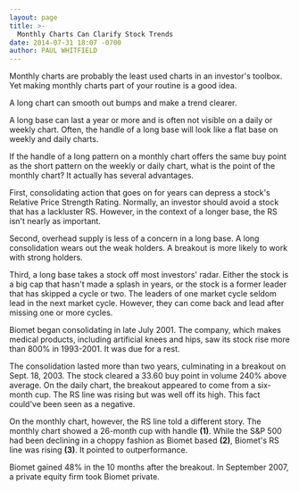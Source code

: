 ```yaml
---
layout: page
title: >-
  Monthly Charts Can Clarify Stock Trends
date: 2014-07-31 18:07 -0700
author: PAUL WHITFIELD
---
```





Monthly charts are probably the least used charts in an investor's toolbox. Yet making monthly charts part of your routine is a good idea.

  

A long chart can smooth out bumps and make a trend clearer.

  

A long base can last a year or more and is often not visible on a daily or weekly chart. Often, the handle of a long base will look like a flat base on weekly and daily charts.

  

If the handle of a long pattern on a monthly chart offers the same buy point as the short pattern on the weekly or daily chart, what is the point of the monthly chart? It actually has several advantages.

  

First, consolidating action that goes on for years can depress a stock's Relative Price Strength Rating. Normally, an investor should avoid a stock that has a lackluster RS. However, in the context of a longer base, the RS isn't nearly as important.

  

Second, overhead supply is less of a concern in a long base. A long consolidation wears out the weak holders. A breakout is more likely to work with strong holders.

  

Third, a long base takes a stock off most investors' radar. Either the stock is a big cap that hasn't made a splash in years, or the stock is a former leader that has skipped a cycle or two. The leaders of one market cycle seldom lead in the next market cycle. However, they can come back and lead after missing one or more cycles.

  

Biomet began consolidating in late July 2001. The company, which makes medical products, including artificial knees and hips, saw its stock rise more than 800% in 1993-2001. It was due for a rest.

  

The consolidation lasted more than two years, culminating in a breakout on Sept. 18, 2003. The stock cleared a 33.60 buy point in volume 240% above average. On the daily chart, the breakout appeared to come from a six-month cup. The RS line was rising but was well off its high. This fact could've been seen as a negative.

  

On the monthly chart, however, the RS line told a different story. The monthly chart showed a 26-month cup with handle **(1)**. While the S&P 500 had been declining in a choppy fashion as Biomet based **(2)**, Biomet's RS line was rising **(3)**. It pointed to outperformance.

  

Biomet gained 48% in the 10 months after the breakout. In September 2007, a private equity firm took Biomet private.




